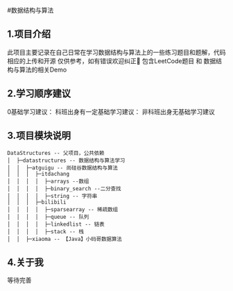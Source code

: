 #数据结构与算法

## 1.项目介绍

此项目主要记录在自己日常在学习数据结构与算法上的一些练习题目和题解，代码相应的上传和开源
仅供参考，如有错误欢迎纠正👏
包含LeetCode题目 和 数据结构与算法的相关Demo

## 2.学习顺序建议

0基础学习建议：
科班出身有一定基础学习建议：
非科班出身无基础学习建议

## 3.项目模块说明
```
DataStructures -- 父项目，公共依赖
│  ├─datastructures -- 数据结构与算法学习
│  │  ├─atguigu -- 尚硅谷数据结构与算法
│  │  │  ├─itdachang
│  │  │  │  ├─arrays --数组
│  │  │  │  ├─binary_search --二分查找
│  │  │  │  ├─string -- 字符串
│  │  │  ├─bilibili
│  │  │  │  ├─sparsearray -- 稀疏数组
│  │  │  │  ├─queue -- 队列
│  │  │  │  ├─linkedlist -- 链表
│  │  │  │  ├─stack -- 栈
│  │  ├─xiaoma -- 【Java】小码哥数据算法

```

## 4.关于我

等待完善
